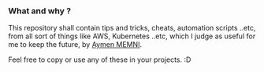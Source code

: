 ### What and why ?
This repository shall contain tips and tricks, cheats, automation scripts ..etc, from all sort of things like AWS, Kubernetes ..etc, which I judge as useful for me to keep the future, by [Aymen MEMNI](mailto:memni.aymen@gmail.com).

Feel free to copy or use any of these in your projects. :D
